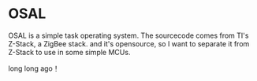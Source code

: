 OSAL
====

OSAL is a simple task operating system. The sourcecode comes from TI's Z-Stack, a ZigBee stack. and it's opensource, so I want to separate it from Z-Stack to use in some simple MCUs.

long long ago！
